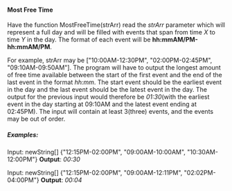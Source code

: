 #### Most Free Time

Have the function MostFreeTime(strArr) read the _strArr_ parameter which will represent a full day and will be filled with events that span from time _X_ to time _Y_ in the day. The format of each event will be __hh:mmAM/PM-hh:mmAM/PM__. 

For example, strArr may be ["10:00AM-12:30PM", "02:00PM-02:45PM", "09:10AM-09:50AM"]. The program will have to output the longest amount of free time available between the start of the first event and the end of the last event in the format _hh:mm_.
The start event should be the earliest event in the day and the last event should be the latest event in the day.
The output for the previous input would therefore be _01:30_(with the earliest event in the day starting at 09:10AM and the latest event ending at 02:45PM). The input will contain at least 3(three) events, and the events may be out of order. 

##### Examples:

Input: newString[]
{"12:15PM-02:00PM", "09:00AM-10:00AM", "10:30AM-12:00PM"}
__Output__: _00:30_

Input: newString[]
{"12:15PM-02:00PM", "09:00AM-12:11PM", "02:02PM-04:00PM"}
__Output__: _00:04_
